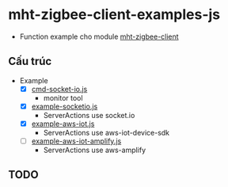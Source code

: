 # mht-zigbee-client-examples-js

* Function example cho module [mht-zigbee-client](https://github.com/vinhlq/mht-zigbee-client-js)

## Cấu trúc

* Example
  * [x] [cmd-socket-io.js](src/cmd-socket-io.js)
    * monitor tool
  * [x] [example-socketio.js](src/example-socketio.js)
    * ServerActions use socket.io
  * [x] [example-aws-iot.js](src/example-aws-iot.js)
    * ServerActions use aws-iot-device-sdk
  * [ ] [example-aws-iot-amplify.js](src/example-aws-iot-amplify.js)
    * ServerActions use aws-amplify

## TODO